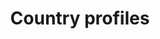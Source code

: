 ---
layout: tiles-2-hero
title:  "Country profiles"
category: trading-nation
summary: ""
subtitle: ""
index: 7
frontpage: yes
parent: home
navitems: country-profiles
thispage: country-profiles
permalink: /country-profiles/
---